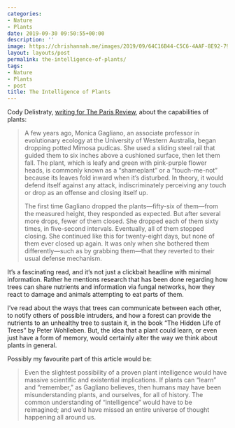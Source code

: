 ```yaml
---
categories:
- Nature
- Plants
date: 2019-09-30 09:50:55+00:00
description: ''
image: https://chrishannah.me/images/2019/09/64C16B44-C5C6-4AAF-8E92-79991FE9018B.jpeg
layout: layouts/post
permalink: the-intelligence-of-plants/
tags:
- Nature
- Plants
- post
title: The Intelligence of Plants
---
```


<p>Cody Delistraty, <a href="https://www.theparisreview.org/blog/2019/09/26/the-intelligence-of-plants/">writing for The Paris Review</a>, about the capabilities of plants:</p>
<blockquote><p>
  A few years ago, Monica Gagliano, an associate professor in evolutionary ecology at the University of Western Australia, began dropping potted Mimosa pudicas. She used a sliding steel rail that guided them to six inches above a cushioned surface, then let them fall. The plant, which is leafy and green with pink-purple flower heads, is commonly known as a “shameplant” or a “touch-me-not” because its leaves fold inward when it’s disturbed. In theory, it would defend itself against any attack, indiscriminately perceiving any touch or drop as an offense and closing itself up.</p>
<p>  The first time Gagliano dropped the plants—fifty-six of them—from the measured height, they responded as expected. But after several more drops, fewer of them closed. She dropped each of them sixty times, in five-second intervals. Eventually, all of them stopped closing. She continued like this for twenty-eight days, but none of them ever closed up again. It was only when she bothered them differently—such as by grabbing them—that they reverted to their usual defense mechanism.
</p></blockquote>
<p>It&#8217;s a fascinating read, and it&#8217;s not just a clickbait headline with minimal information. Rather he mentions research that has been done regarding how trees can share nutrients and information via fungal networks, how they react to damage and animals attempting to eat parts of them.</p>
<p>I&#8217;ve read about the ways that trees can communicate between each other, to notify others of possible intruders, and how a forest can provide the nutrients to an unhealthy tree to sustain it, in the book &#8220;The Hidden Life of Trees&#8221; by Peter Wohlleben. But, the idea that a plant could learn, or even just have a form of memory, would certainly alter the way we think about plants in general.</p>
<p>Possibly my favourite part of this article would be:</p>
<blockquote><p>
  Even the slightest possibility of a proven plant intelligence would have massive scientific and existential implications. If plants can “learn” and “remember,” as Gagliano believes, then humans may have been misunderstanding plants, and ourselves, for all of history. The common understanding of “intelligence” would have to be reimagined; and we’d have missed an entire universe of thought happening all around us.
</p></blockquote>
